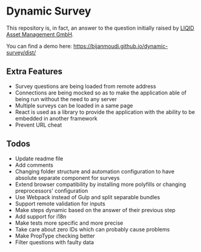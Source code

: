 
# Dynamic Survey

This repository is, in fact, an answer to the question initially raised by [LIQID Asset Management GmbH].

You can find a demo here:
https://bijanmoudi.github.io/dynamic-survey/dist/



## Extra Features

  - Survey questions are being loaded from remote address
  - Connections are being mocked so as to make the application able of being run without the need to any server
  - Multiple surveys can be loaded in a same page
  - React is used as a library to provide the application with the ability to be embedded in another framework
  - Prevent URL cheat


## Todos

  - Update readme file
  - Add comments
  - Changing folder structure and automation configuration to have absolute separate component for surveys
  - Extend browser compatibility by installing more polyfills or changing preprocessors' configuration
  - Use Webpack instead of Gulp and split separable bundles
  - Support remote validation for inputs
  - Make steps dynamic based on the answer of their previous step
  - Add support for i18n
  - Make tests more specific and more precise
  - Take care about zero IDs which can probably cause problems
  - Make PropType checking better
  - Filter questions with faulty data

[LIQID Asset Management GmbH]: <https://www.liqid.de/>
